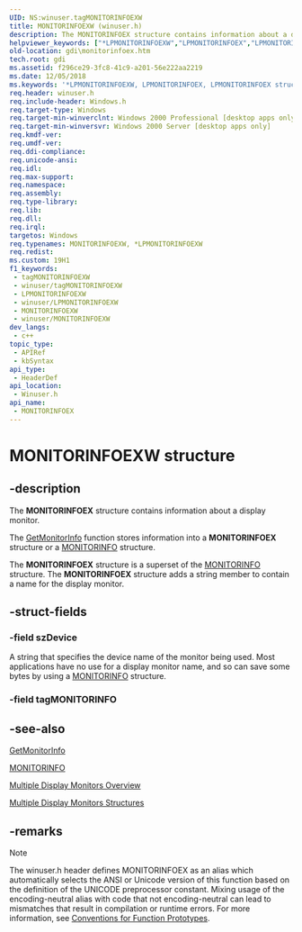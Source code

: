 ```yaml
---
UID: NS:winuser.tagMONITORINFOEXW
title: MONITORINFOEXW (winuser.h)
description: The MONITORINFOEX structure contains information about a display monitor.The GetMonitorInfo function stores information into a MONITORINFOEX structure or a MONITORINFO structure.The MONITORINFOEX structure is a superset of the MONITORINFO structure. (Unicode)
helpviewer_keywords: ["*LPMONITORINFOEXW","LPMONITORINFOEX","LPMONITORINFOEX structure pointer [Windows GDI]","MONITORINFOEX","MONITORINFOEX structure [Windows GDI]","MONITORINFOEXW","_win32_MONITORINFOEX_str","gdi.monitorinfoex","tagMONITORINFOEXA","tagMONITORINFOEXW","winuser/LPMONITORINFOEX","winuser/MONITORINFOEX"]
old-location: gdi\monitorinfoex.htm
tech.root: gdi
ms.assetid: f296ce29-3fc8-41c9-a201-56e222aa2219
ms.date: 12/05/2018
ms.keywords: '*LPMONITORINFOEXW, LPMONITORINFOEX, LPMONITORINFOEX structure pointer [Windows GDI], MONITORINFOEX, MONITORINFOEX structure [Windows GDI], MONITORINFOEXW, _win32_MONITORINFOEX_str, gdi.monitorinfoex, tagMONITORINFOEXA, tagMONITORINFOEXW, winuser/LPMONITORINFOEX, winuser/MONITORINFOEX'
req.header: winuser.h
req.include-header: Windows.h
req.target-type: Windows
req.target-min-winverclnt: Windows 2000 Professional [desktop apps only]
req.target-min-winversvr: Windows 2000 Server [desktop apps only]
req.kmdf-ver: 
req.umdf-ver: 
req.ddi-compliance: 
req.unicode-ansi: 
req.idl: 
req.max-support: 
req.namespace: 
req.assembly: 
req.type-library: 
req.lib: 
req.dll: 
req.irql: 
targetos: Windows
req.typenames: MONITORINFOEXW, *LPMONITORINFOEXW
req.redist: 
ms.custom: 19H1
f1_keywords:
 - tagMONITORINFOEXW
 - winuser/tagMONITORINFOEXW
 - LPMONITORINFOEXW
 - winuser/LPMONITORINFOEXW
 - MONITORINFOEXW
 - winuser/MONITORINFOEXW
dev_langs:
 - c++
topic_type:
 - APIRef
 - kbSyntax
api_type:
 - HeaderDef
api_location:
 - Winuser.h
api_name:
 - MONITORINFOEX
---
```


# MONITORINFOEXW structure


## -description

The <b>MONITORINFOEX</b> structure contains information about a display monitor.

The 
        <a href="/windows/desktop/api/winuser/nf-winuser-getmonitorinfoa">GetMonitorInfo</a> function stores information into a 
         <b>MONITORINFOEX</b>  structure or a 
        <a href="/windows/desktop/api/winuser/ns-winuser-monitorinfo">MONITORINFO</a> structure.

The 
         <b>MONITORINFOEX</b>  structure is a superset of the 
         <a href="/windows/desktop/api/winuser/ns-winuser-monitorinfo">MONITORINFO</a>  structure. The 
         <b>MONITORINFOEX</b>  structure adds a string member to contain a name for the display monitor.

## -struct-fields

### -field szDevice

A string that specifies the device name of the monitor being used.  Most applications have no use for a display monitor name, and so can save some bytes by using a <a href="/windows/desktop/api/winuser/ns-winuser-monitorinfo">MONITORINFO</a> structure.

### -field tagMONITORINFO

## -see-also

<a href="/windows/desktop/api/winuser/nf-winuser-getmonitorinfoa">GetMonitorInfo</a>



<a href="/windows/desktop/api/winuser/ns-winuser-monitorinfo">MONITORINFO</a>



<a href="/windows/desktop/gdi/multiple-display-monitors">Multiple Display Monitors Overview</a>



<a href="/windows/desktop/gdi/multiple-display-monitors-structures">Multiple Display Monitors Structures</a>

## -remarks

> [!NOTE]
> The winuser.h header defines MONITORINFOEX as an alias which automatically selects the ANSI or Unicode version of this function based on the definition of the UNICODE preprocessor constant. Mixing usage of the encoding-neutral alias with code that not encoding-neutral can lead to mismatches that result in compilation or runtime errors. For more information, see [Conventions for Function Prototypes](/windows/win32/intl/conventions-for-function-prototypes).
